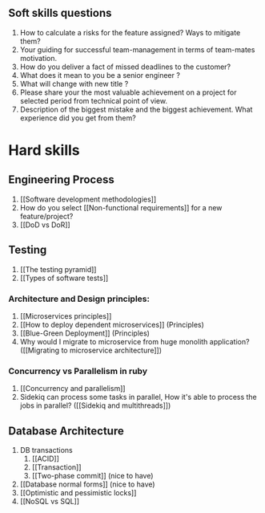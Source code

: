 ## Soft skills questions
1. How to calculate a risks for the feature assigned? Ways to mitigate them?  
2. Your guiding for successful team-management in terms of team-mates motivation. 
3. How do you deliver a fact of missed deadlines to the customer? 
4. What does it mean to you be a senior engineer ? 
5. What will change with new title ? 
6. Please share your the most valuable achievement on a project for selected period from technical point of view.  
7. Description of the biggest mistake and the biggest achievement. What experience did you get from them? 

# Hard skills

## Engineering Process

1. [[Software development methodologies]]
2. How do you select [[Non-functional requirements]] for a new feature/project? 
3. [[DoD vs DoR]]

## Testing

1. [[The testing pyramid]]
2. [[Types of software tests]]

### Architecture and Design principles:

1. [[Microservices principles]]
2. [[How to deploy dependent microservices]] (Principles)
3. [[Blue-Green Deployment]] (Principles)
5. Why would I migrate to microservice from huge monolith application? ([[Migrating to microservice architecture]])

### Concurrency vs Parallelism in ruby
1. [[Concurrency and parallelism]]
2. Sidekiq can process some tasks in parallel, How it's able to process the jobs in parallel? ([[Sidekiq and multithreads]])

## Database Architecture

1. DB transactions 
	1. [[ACID]]
	2. [[Transaction]]
	3. [[Two-phase commit]] (nice to have)
2. [[Database normal forms]] (nice to have)
4. [[Optimistic and pessimistic locks]]
5. [[NoSQL vs SQL]]

